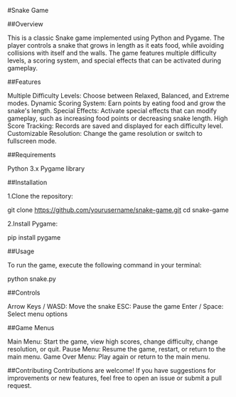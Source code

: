 #Snake Game

##Overview

This is a classic Snake game implemented using Python and Pygame. The player controls a snake that grows in length as it eats food, while avoiding collisions with itself and the walls. The game features multiple difficulty levels, a scoring system, and special effects that can be activated during gameplay.

##Features

Multiple Difficulty Levels: Choose between Relaxed, Balanced, and Extreme modes.
Dynamic Scoring System: Earn points by eating food and grow the snake's length.
Special Effects: Activate special effects that can modify gameplay, such as increasing food points or decreasing snake length.
High Score Tracking: Records are saved and displayed for each difficulty level.
Customizable Resolution: Change the game resolution or switch to fullscreen mode.

##Requirements

Python 3.x
Pygame library

##Installation

1.Clone the repository:

git clone https://github.com/yourusername/snake-game.git
cd snake-game

2.Install Pygame:

pip install pygame

##Usage

To run the game, execute the following command in your terminal:

python snake.py

##Controls

Arrow Keys / WASD: Move the snake
ESC: Pause the game
Enter / Space: Select menu options

##Game Menus

Main Menu: Start the game, view high scores, change difficulty, change resolution, or quit.
Pause Menu: Resume the game, restart, or return to the main menu.
Game Over Menu: Play again or return to the main menu.

##Contributing
Contributions are welcome! If you have suggestions for improvements or new features, feel free to open an issue or submit a pull request.
